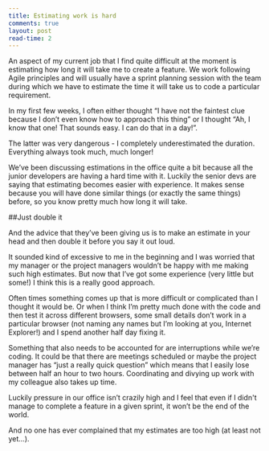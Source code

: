 ```yaml
---
title: Estimating work is hard
comments: true
layout: post
read-time: 2
---
```


An aspect of my current job that I find quite difficult at the moment is estimating how long it will take me to create a feature. We work following Agile principles and will usually have a sprint planning session with the team during which we have to estimate the time it will take us to code a particular requirement.

<!--break-->

In my first few weeks, I often either thought “I have not the faintest clue because I don’t even know how to approach this thing” or I thought “Ah, I know that one! That sounds easy. I can do that in a day!”.

The latter was very dangerous - I completely underestimated the duration. Everything always took much, much longer!

We’ve been discussing estimations in the office quite a bit because all the junior developers are having a hard time with it. Luckily the senior devs are saying that estimating becomes easier with experience. It makes sense because you will have done similar things (or exactly the same things) before, so you know pretty much how long it will take.

##Just double it

And the advice that they’ve been giving us is to make an estimate in your head and then double it before you say it out loud.

It sounded kind of excessive to me in the beginning and I was worried that my manager or the project managers wouldn’t be happy with me making such high estimates. But now that I’ve got some experience (very little but some!) I think this is a really good approach.

Often times something comes up that is more difficult or complicated than I thought it would be. Or when I think I’m pretty much done with the code and then test it across different browsers, some small details don’t work in a particular browser (not naming any names but I’m looking at you, Internet Explorer!) and I spend another half day fixing it.

Something that also needs to be accounted for are interruptions while we’re coding. It could be that there are meetings scheduled or maybe the project manager has “just a really quick question” which means that I easily lose between half an hour to two hours. Coordinating and divying up work with my colleague also takes up time.

Luckily pressure in our office isn’t crazily high and I feel that even if I didn't manage to complete a feature in a given sprint, it won’t be the end of the world.

And no one has ever complained that my estimates are too high (at least not yet…).